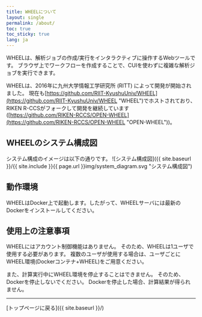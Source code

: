 ```yaml
---
title: WHEELについて
layout: single
permalink: /about/
toc: true
toc_sticky: true
lang: ja
---
```

WHEELは、解析ジョブの作成/実行をインタラクティブに操作するWebツールです。
ブラウザ上でワークフローを作成することで、CUIを使わずに複雑な解析ジョブを実行できます。

WHEELは、2016年に九州大学情報工学研究所 (RITT) によって開発が開始されました。
現在も[https://github.com/RIIT-KyushuUniv/WHEEL](https://github.com/RIIT-KyushuUniv/WHEEL "WHEEL")でホストされており、RIKEN R-CCSがフォークして開発を継続しています([https://github.com/RIKEN-RCCS/OPEN-WHEEL](https://github.com/RIKEN-RCCS/OPEN-WHEEL "OPEN-WHEEL"))。

## WHEELのシステム構成図
システム構成のイメージは以下の通りです。
![システム構成図]({{ site.baseurl }}/{{ site.include }}{{ page.url }}img/system_diagram.svg "システム構成図")

## 動作環境
WHEELはDocker上で起動します。したがって、WHEELサーバには最新のDockerをインストールしてください。

## 使用上の注意事項
WHEELにはアカウント制御機能はありません。
そのため、WHEELは1ユーザで使用する必要があります。
複数のユーザが使用する場合は、ユーザごとにWHEEL環境(Dockerコンテナ+WHEEL)をご用意ください。

また、計算実行中にWHEEL環境を停止することはできません。
そのため、Dockerを停止しないでください。
Dockerを停止した場合、計算結果が得られません。


--------
[トップページに戻る]({{ site.baseurl }}/)